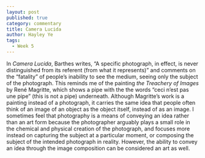 ```yaml
---
layout: post
published: true
category: commentary
title: Camera Lucida
author: Hayley Ye
tags:
  - Week 5
---
```

In _Camera Lucida_, Barthes writes, “A specific photograph, in effect, is never distinguished from its referent (from what it represents)” and comments on the “fatality” of people’s inability to see the medium, seeing only the subject of the photograph. This reminds me of the painting _the Treachery of Images_ by René Magritte, which shows a pipe with the the words “ceci n’est pas une pipe” (this is not a pipe) underneath. Although Magritte’s work is a painting instead of a photograph, it carries the same idea that people often think of an image of an object as the object itself, instead of as an image. I sometimes feel that photography is a means of conveying an idea rather than an art form because the photographer arguably plays a small role in the chemical and physical creation of the photograph, and focuses more instead on capturing the subject at a particular moment, or composing the subject of the intended photograph in reality. However, the ability to convey an idea through the image composition can be considered an art as well. 